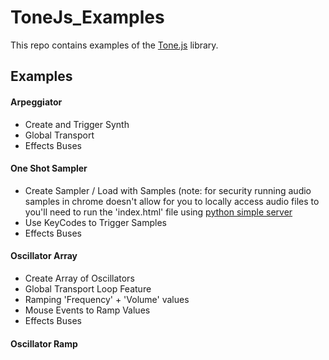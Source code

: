 # ToneJs_Examples
This repo contains examples of the [Tone.js](https://tonejs.github.io/) library.

## Examples

#### Arpeggiator

* Create and Trigger Synth
* Global Transport 
* Effects Buses

#### One Shot Sampler

* Create Sampler / Load with Samples (note: for security running audio samples in chrome doesn't allow for you to locally access audio files to you'll need to run the 'index.html' file using [python simple server](https://github.com/processing/p5.js/wiki/Local-server)
* Use KeyCodes to Trigger Samples 
* Effects Buses

#### Oscillator Array

* Create Array of Oscillators 
* Global Transport Loop Feature 
* Ramping 'Frequency' + 'Volume' values
* Mouse Events to Ramp Values
* Effects Buses

#### Oscillator Ramp
